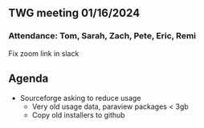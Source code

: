 ## TWG meeting 01/16/2024

### Attendance: Tom, Sarah, Zach, Pete, Eric, Remi

Fix zoom link in slack

## Agenda
- Sourceforge asking to reduce usage
  - Very old usage data, paraview packages < 3gb
  - Copy old installers to github
